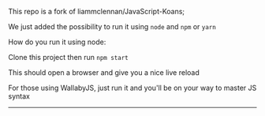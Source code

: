 This repo is a fork of liammclennan/JavaScript-Koans;

We just added the possibility to run it using `node` and `npm` or `yarn`

How do you run it using node:

Clone this project then run ```npm start```

This should open a browser and give you a nice live reload

For those using WallabyJS, just run it and you'll be on your way to master JS syntax

---
